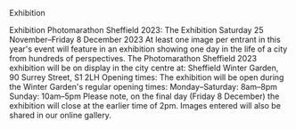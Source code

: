 Exhibition

Exhibition
Photomarathon Sheffield 2023: The Exhibition
Saturday 25 November–Friday 8 December 2023
At least one image per entrant in this year's event will feature in an exhibition showing one day in the life of a city from hundreds of perspectives.
The Photomarathon Sheffield 2023 exhibition will be on display in the city centre at:
Sheffield Winter Garden,
90 Surrey Street,
S1 2LH
Opening times:
The exhibition will be open during the Winter Garden's regular opening times:
Monday–Saturday: 8am–8pm
Sunday: 10am–5pm
Please note, on the final day (Friday 8 December) the exhibition will close at the earlier time of 2pm.
Images entered will also be shared in our online gallery.